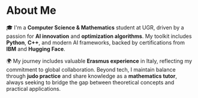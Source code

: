 # About Me

🎓 I'm a **Computer Science & Mathematics** student at UGR, driven by a passion for **AI innovation** and **optimization algorithms**. My toolkit includes **Python**, **C++**, and modern AI frameworks, backed by certifications from **IBM** and **Hugging Face**.

🌍 My journey includes valuable **Erasmus experience** in Italy, reflecting my commitment to global collaboration. Beyond tech, I maintain balance through **judo practice** and share knowledge as a **mathematics tutor**, always seeking to bridge the gap between theoretical concepts and practical applications.
